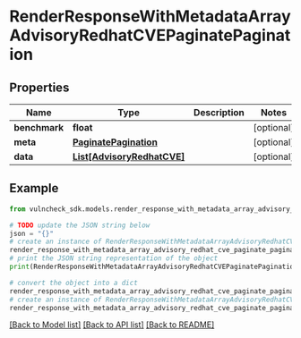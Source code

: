 # RenderResponseWithMetadataArrayAdvisoryRedhatCVEPaginatePagination


## Properties

Name | Type | Description | Notes
------------ | ------------- | ------------- | -------------
**benchmark** | **float** |  | [optional] 
**meta** | [**PaginatePagination**](PaginatePagination.md) |  | [optional] 
**data** | [**List[AdvisoryRedhatCVE]**](AdvisoryRedhatCVE.md) |  | [optional] 

## Example

```python
from vulncheck_sdk.models.render_response_with_metadata_array_advisory_redhat_cve_paginate_pagination import RenderResponseWithMetadataArrayAdvisoryRedhatCVEPaginatePagination

# TODO update the JSON string below
json = "{}"
# create an instance of RenderResponseWithMetadataArrayAdvisoryRedhatCVEPaginatePagination from a JSON string
render_response_with_metadata_array_advisory_redhat_cve_paginate_pagination_instance = RenderResponseWithMetadataArrayAdvisoryRedhatCVEPaginatePagination.from_json(json)
# print the JSON string representation of the object
print(RenderResponseWithMetadataArrayAdvisoryRedhatCVEPaginatePagination.to_json())

# convert the object into a dict
render_response_with_metadata_array_advisory_redhat_cve_paginate_pagination_dict = render_response_with_metadata_array_advisory_redhat_cve_paginate_pagination_instance.to_dict()
# create an instance of RenderResponseWithMetadataArrayAdvisoryRedhatCVEPaginatePagination from a dict
render_response_with_metadata_array_advisory_redhat_cve_paginate_pagination_from_dict = RenderResponseWithMetadataArrayAdvisoryRedhatCVEPaginatePagination.from_dict(render_response_with_metadata_array_advisory_redhat_cve_paginate_pagination_dict)
```
[[Back to Model list]](../README.md#documentation-for-models) [[Back to API list]](../README.md#documentation-for-api-endpoints) [[Back to README]](../README.md)


